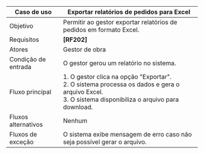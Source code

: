 | Caso de uso       | Exportar relatórios de pedidos para Excel          |
|-------------------|----------------------------------------------------|
| Objetivo          | Permitir ao gestor exportar relatórios de pedidos em formato Excel. |
| Requisitos        | **[RF202]**                                        |
| Atores            | Gestor de obra                                     |
| Condição de entrada | O gestor gerou um relatório no sistema.          |
| Fluxo principal   | 1. O gestor clica na opção "Exportar".<br>2. O sistema processa os dados e gera o arquivo Excel.<br>3. O sistema disponibiliza o arquivo para download. |
| Fluxos alternativos | Nenhum                                           |
| Fluxos de exceção | O sistema exibe mensagem de erro caso não seja possível gerar o arquivo. |
